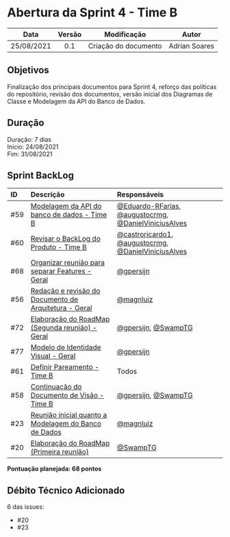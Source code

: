 # Abertura da Sprint 4 - Time B

| **Data** |  **Versão** | **Modificação**  |  **Autor** |
|:-:|:-:|:-:|:-:|
|    25/08/2021   |  0.1 | Criação do documento  | Adrian Soares |

## Objetivos

Finalização dos principais documentos para Sprint 4, reforço das políticas do repositório, revisão dos documentos, versão inicial dos Diagramas de Classe e Modelagem da API do Banco de Dados.

## Duração

Duração: 7 dias
<br>
Início: 24/08/2021
<br>
Fim: 31/08/2021

## Sprint BackLog

<!-- 
[@SwampTG](https://github.com/SwampTG)

[@augustocrmg](https://github.com/augustocrmg)

[@castroricardo1](https://github.com/castroricardo1)

[@DanielViniciusAlves](https://github.com/DanielViniciusAlves)

[@Eduardo-RFarias](https://github.com/Eduardo-RFarias)

[@gpersijn](https://github.com/gpersijn)

[@magnluiz](https://github.com/magnluiz)
-->
|ID|Descrição|Responsáveis|
|:-|:-|:-|
|#59|[Modelagem da API do banco de dados - Time B](https://github.com/fga-eps-mds/2021-1-hospitalar/issues/59)|[@Eduardo-RFarias](https://github.com/Eduardo-RFarias), [@augustocrmg](https://github.com/augustocrmg), [@DanielViniciusAlves](https://github.com/DanielViniciusAlves)|
|#60|[Revisar o BackLog do Produto - Time B](https://github.com/fga-eps-mds/2021-1-hospitalar/issues/60)|[@castroricardo1](https://github.com/castroricardo1), [@augustocrmg](https://github.com/augustocrmg), [@DanielViniciusAlves](https://github.com/DanielViniciusAlves)|
|#68|[Organizar reunião para separar Features - Geral](https://github.com/fga-eps-mds/2021-1-hospitalar/issues/68)|[@gpersijn](https://github.com/gpersijn)|
|#56|[Redação e revisão do Documento de Arquitetura - Geral](https://github.com/fga-eps-mds/2021-1-hospitalar/issues/56)|[@magnluiz](https://github.com/magnluiz)|
|#72|[Elaboração do RoadMap (Segunda reunião) - Geral](https://github.com/fga-eps-mds/2021-1-hospitalar/issues/72)|[@gpersijn](https://github.com/gpersijn), [@SwampTG](https://github.com/SwampTG)|
|#77|[Modelo de Identidade Visual - Geral](https://github.com/fga-eps-mds/2021-1-hospitalar/issues/77)|[@gpersijn](https://github.com/gpersijn)|
|#61|[Definir Pareamento - Time B](https://github.com/fga-eps-mds/2021-1-hospitalar/issues/61)|Todos|
|#58|[Continuação do Documento de Visão - Time B](https://github.com/fga-eps-mds/2021-1-hospitalar/issues/58)|[@gpersijn](https://github.com/gpersijn), [@SwampTG](https://github.com/SwampTG)|
|#23|[Reunião inicial quanto a Modelagem do Banco de Dados](https://github.com/fga-eps-mds/2021-1-hospitalar/issues/23)|[@magnluiz](https://github.com/magnluiz)|
|#20|[Elaboração do RoadMap (Primeira reunião)](https://github.com/fga-eps-mds/2021-1-hospitalar/issues/20)|[@SwampTG](https://github.com/SwampTG)|

**Pontuação planejada: <!-- 13+5+2+13+8+8+5+8 -1 -5-->68 pontos**

## Débito Técnico Adicionado

6 das issues:

- #20
- #23
